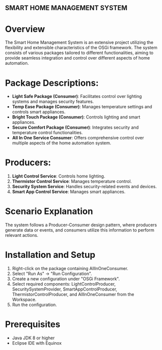 ## SMART HOME MANAGEMENT SYSTEM

# Overview

The Smart Home Management System is an extensive project utilizing the flexibility and extensible characteristics of the OSGi framework. The system consists of various packages tailored to different functionalities, aiming to provide seamless integration and control over different aspects of home automation.

# Package Descriptions:

- **Light Safe Package (Consumer)**: Facilitates control over lighting systems and manages security features.
- **Temp Ease Package (Consumer)**: Manages temperature settings and controls smart appliances.
- **Bright Touch Package (Consumer)**: Controls lighting and smart appliances.
- **Secure Comfort Package (Consumer)**: Integrates security and temperature control functionalities.
- **All In One Service Consumer**: Offers comprehensive control over multiple aspects of the home automation system.

# Producers:

1. **Light Control Service**: Controls home lighting.
2. **Thermistor Control Service**: Manages temperature control.
3. **Security System Service**: Handles security-related events and devices.
4. **Smart App Control Service**: Manages smart appliances.

# Scenario Explanation

The system follows a Producer-Consumer design pattern, where producers generate data or events, and consumers utilize this information to perform relevant actions.

# Installation and Setup

1. Right-click on the package containing AllInOneConsumer.
2. Select "Run As" -> "Run Configuration".
3. Create a new configuration under "OSGi Framework".
4. Select required components: LightControlProducer, SecuritySystemProvider, SmartAppControlProducer, ThermistorControlProducer, and AllInOneConsumer from the Workspace.
5. Run the configuration.

# Prerequisites

- Java JDK 8 or higher
- Eclipse IDE with Equinox
